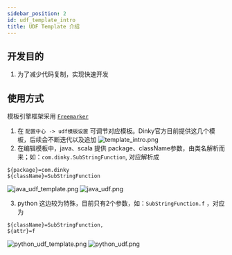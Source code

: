 ```yaml
---
sidebar_position: 2
id: udf_template_intro
title: UDF Template 介绍
---
```


## 开发目的

1. 为了减少代码复制，实现快速开发

## 使用方式

模板引擎框架采用 [`Freemarker`](https://freemarker.apache.org/)

1. 在 `配置中心 -> udf模板设置` 可调节对应模板。Dinky官方目前提供这几个模板，后续会不断迭代以及追加
   ![template_intro.png](http://pic.dinky.org.cn/dinky/docs/zh-CN/udf_develop/template_intro.png)
2. 在编辑模板中，java、scala 提供 package、className参数，由类名解析而来；如：`com.dinky.SubStringFunction`,
   对应解析成

```
${package}=com.dinky
${className}=SubStringFunction
```

![java_udf_template.png](http://pic.dinky.org.cn/dinky/docs/zh-CN/udf_develop/java_udf_template.png)
![java_udf.png](http://pic.dinky.org.cn/dinky/docs/zh-CN/udf_develop/java_udf.png)

3. python 这边较为特殊，目前只有2个参数，如：`SubStringFunction.f` ，对应为

```
${className}=SubStringFunction,
${attr}=f
```

![python_udf_template.png](http://pic.dinky.org.cn/dinky/docs/zh-CN/udf_develop/python_udf_template.png)
![python_udf.png](http://pic.dinky.org.cn/dinky/docs/zh-CN/udf_develop/python_udf.png)